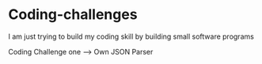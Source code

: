# Coding-challenges
I am just trying to build my coding skill by building small software programs

Coding Challenge one --> Own JSON Parser
